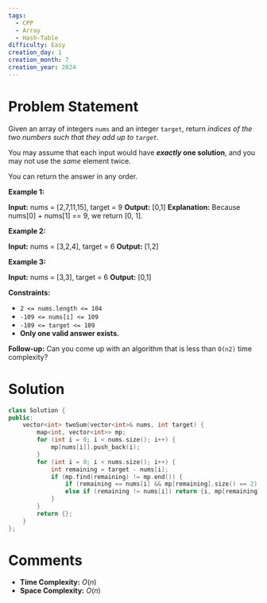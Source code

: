 ```yaml
---
tags:
  - CPP
  - Array
  - Hash-Table
difficulty: Easy
creation_day: 1
creation_month: 7
creation_year: 2024
---
```

# Problem Statement
Given an array of integers `nums` and an integer `target`, return _indices of the two numbers such that they add up to `target`_.

You may assume that each input would have **_exactly_ one solution**, and you may not use the _same_ element twice.

You can return the answer in any order.

**Example 1:**

**Input:** nums = [2,7,11,15], target = 9
**Output:** [0,1]
**Explanation:** Because nums[0] + nums[1] == 9, we return [0, 1].

**Example 2:**

**Input:** nums = [3,2,4], target = 6
**Output:** [1,2]

**Example 3:**

**Input:** nums = [3,3], target = 6
**Output:** [0,1]

**Constraints:**

- `2 <= nums.length <= 104`
- `-109 <= nums[i] <= 109`
- `-109 <= target <= 109`
- **Only one valid answer exists.**

**Follow-up:** Can you come up with an algorithm that is less than `O(n2)` time complexity?
# Solution
```cpp
class Solution {
public:
    vector<int> twoSum(vector<int>& nums, int target) {
        map<int, vector<int>> mp;
        for (int i = 0; i < nums.size(); i++) {
            mp[nums[i]].push_back(i);
        }
        for (int i = 0; i < nums.size(); i++) {
            int remaining = target - nums[i];
            if (mp.find(remaining) != mp.end()) {
                if (remaining == nums[i] && mp[remaining].size() == 2) return mp[remaining];
                else if (remaining != nums[i]) return {i, mp[remaining][0]};
            }
        }
        return {};
    }
};
```
# Comments
- **Time Complexity:** $O(n)$
- **Space Complexity:** $O(n)$